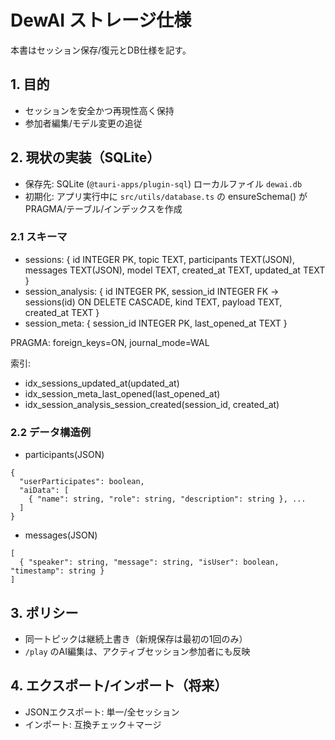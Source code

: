 # DewAI ストレージ仕様

本書はセッション保存/復元とDB仕様を記す。

## 1. 目的
- セッションを安全かつ再現性高く保持
- 参加者編集/モデル変更の追従

## 2. 現状の実装（SQLite）
- 保存先: SQLite (`@tauri-apps/plugin-sql`) ローカルファイル `dewai.db`
- 初期化: アプリ実行中に `src/utils/database.ts` の ensureSchema() が PRAGMA/テーブル/インデックスを作成

### 2.1 スキーマ
- sessions: { id INTEGER PK, topic TEXT, participants TEXT(JSON), messages TEXT(JSON), model TEXT, created_at TEXT, updated_at TEXT }
- session_analysis: { id INTEGER PK, session_id INTEGER FK -> sessions(id) ON DELETE CASCADE, kind TEXT, payload TEXT, created_at TEXT }
- session_meta: { session_id INTEGER PK, last_opened_at TEXT }

PRAGMA: foreign_keys=ON, journal_mode=WAL

索引:
- idx_sessions_updated_at(updated_at)
- idx_session_meta_last_opened(last_opened_at)
- idx_session_analysis_session_created(session_id, created_at)

### 2.2 データ構造例
- participants(JSON)
```
{
  "userParticipates": boolean,
  "aiData": [
    { "name": string, "role": string, "description": string }, ...
  ]
}
```
- messages(JSON)
```
[
  { "speaker": string, "message": string, "isUser": boolean, "timestamp": string }
]
```

## 3. ポリシー
- 同一トピックは継続上書き（新規保存は最初の1回のみ）
- `/play` のAI編集は、アクティブセッション参加者にも反映

## 4. エクスポート/インポート（将来）
- JSONエクスポート: 単一/全セッション
- インポート: 互換チェック＋マージ
